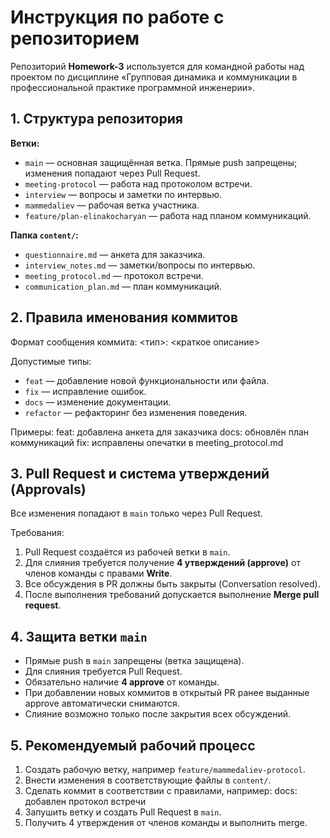 # Инструкция по работе с репозиторием

Репозиторий **Homework-3** используется для командной работы над проектом по дисциплине «Групповая динамика и коммуникации в профессиональной практике программной инженерии».

## 1. Структура репозитория

**Ветки:**
- `main` — основная защищённая ветка. Прямые push запрещены; изменения попадают через Pull Request.
- `meeting-protocol` — работа над протоколом встречи.
- `interview` — вопросы и заметки по интервью.
- `mammedaliev` — рабочая ветка участника.
- `feature/plan-elinakocharyan` — работа над планом коммуникаций.

**Папка `content/`:**
- `questionnaire.md` — анкета для заказчика.
- `interview_notes.md` — заметки/вопросы по интервью.
- `meeting_protocol.md` — протокол встречи.
- `communication_plan.md` — план коммуникаций.

## 2. Правила именования коммитов

Формат сообщения коммита:
<тип>: <краткое описание>

Допустимые типы:
- `feat` — добавление новой функциональности или файла.
- `fix` — исправление ошибок.
- `docs` — изменение документации.
- `refactor` — рефакторинг без изменения поведения.

Примеры:
feat: добавлена анкета для заказчика
docs: обновлён план коммуникаций
fix: исправлены опечатки в meeting_protocol.md

## 3. Pull Request и система утверждений (Approvals)

Все изменения попадают в `main` только через Pull Request.

Требования:
1. Pull Request создаётся из рабочей ветки в `main`.
2. Для слияния требуется получение **4 утверждений (approve)** от членов команды с правами **Write**.
3. Все обсуждения в PR должны быть закрыты (Conversation resolved).
4. После выполнения требований допускается выполнение **Merge pull request**.

## 4. Защита ветки `main`

- Прямые push в `main` запрещены (ветка защищена).
- Для слияния требуется Pull Request.
- Обязательно наличие **4 approve** от команды.
- При добавлении новых коммитов в открытый PR ранее выданные approve автоматически снимаются.
- Слияние возможно только после закрытия всех обсуждений.

## 5. Рекомендуемый рабочий процесс

1. Создать рабочую ветку, например `feature/mammedaliev-protocol`.
2. Внести изменения в соответствующие файлы в `content/`.
3. Сделать коммит в соответствии с правилами, например:
docs: добавлен протокол встречи
4. Запушить ветку и создать Pull Request в `main`.
5. Получить 4 утверждения от членов команды и выполнить merge.
